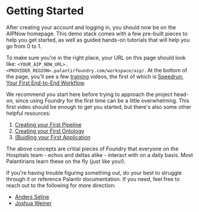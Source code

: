 # Getting Started

After creating your account and logging in, you should now be on the AIPNow homepage. This demo stack comes with a few pre-built pieces to help you get started, as well as guided hands-on tutorials that will help you go from 0 to 1. 

To make sure you're in the right place, your URL on this page should look like: ```<YOUR_AIP_NOW_URL>.<PROVIDER_REGION>.palantirfoundry.com/workspace/aip/```. At the bottom of the page, you'll see a few [training](https://learn.palantir.com/) videos, the first of which is [Speedrun: Your First End-to-End Workflow](https://learn.palantir.com/speedrun-your-first-e2e-workflow).

We recommend you start here before trying to approach the project head-on, since using Foundry for the first time can be a little overwhelming. This first video should be enough to get you started, but there's also some other helpful resources:
1. [Creating your First Pipeline](https://learn.palantir.com/deep-dive-building-your-first-pipeline)
2. [Creating your First Ontology](https://learn.palantir.com/deep-dive-creating-your-first-ontology)
3. [(Buidling your First Application](https://learn.palantir.com/deep-dive-building-your-first-application)

The above concepts are critial pieces of Foundry that everyone on the Hospitals team - echos and deltas alike - interact with on a daily basis. Most Palantirians learn these on the fly (just like you!).

If you're having trouble figuring something out, do your best to struggle through it or reference Palantir documentation. If you need, feel free to reach out to the following for more direction:
- [Anders Seline](aseline@palantir.com)
- [Joshua Weiner](jweiner@palantir.com)
